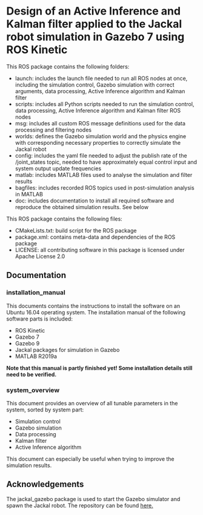 # Design of an Active Inference and Kalman filter applied to the Jackal robot simulation in Gazebo 7 using ROS Kinetic
This ROS package contains the following folders:
- launch: includes the launch file needed to run all ROS nodes at once, including the simulation control, Gazebo simulation with correct arguments, data processing, Active Inference algorithm and Kalman filter
- scripts: includes all Python scripts needed to run the simulation control, data processing, Active Inference algorithm and Kalman filter ROS nodes
- msg: includes all custom ROS message definitions used for the data processing and filtering nodes
- worlds: defines the Gazebo simulation world and the physics engine with corresponding necessary properties to correctly simulate the Jackal robot
- config: includes the yaml file needed to adjust the publish rate of the /joint_states topic, needed to have approximately equal control input and system output update frequencies
- matlab: includes MATLAB files used to analyse the simulation and filter results
- bagfiles: includes recorded ROS topics used in post-simulation analysis in MATLAB
- doc: includes documentation to install all required software and reproduce the obtained simulation results. See below

This ROS package contains the following files:
- CMakeLists.txt: build script for the ROS package
- package.xml: contains meta-data and dependencies of the ROS package
- LICENSE: all contributing software in this package is licensed under Apache License 2.0


## Documentation
### installation_manual
This documents contains the instructions to install the software on an Ubuntu 16.04 operating system. The installation manual of the following software parts is included:
- ROS Kinetic
- Gazebo 7
- Gazebo 9
- Jackal packages for simulation in Gazebo
- MATLAB R2019a

**Note that this manual is partly finished yet! Some installation details still need to be verified.**


### system_overview
This document provides an overview of all tunable parameters in the system, sorted by system part:
- Simulation control
- Gazebo simulation
- Data processing
- Kalman filter
- Active Inference algorithm

This document can especially be useful when trying to improve the simulation results.


## Acknowledgements
The jackal_gazebo package is used to start the Gazebo simulator and spawn the Jackal robot. The repository can be found [here.](https://github.com/jackal/jackal_simulator/tree/kinetic-devel/jackal_gazebo)
